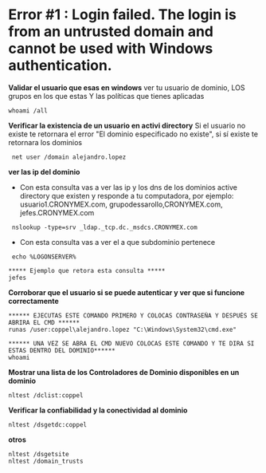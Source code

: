 



# Error \#1 : Login failed. The login is from an untrusted domain and cannot be used with Windows authentication.

**Validar el usuario que esas en windows**
ver tu usuario de dominio, LOS grupos en los que estas Y las políticas que tienes  aplicadas 
```
whoami /all 
```

**Verificar la existencia de un usuario en activi directory**
Si el usuario no existe te retornara el error "El dominio especificado no existe", si sí existe te retornara los dominios
```
 net user /domain alejandro.lopez
```
 

**ver las ip del dominio** 
- Con esta consulta vas a ver las ip y los dns de los dominios active directory que existen y responde a tu computadora,  por ejemplo:  usuario1.CRONYMEX.com, grupodessarollo,CRONYMEX.com, jefes.CRONYMEX.com
```
 nslookup -type=srv _ldap._tcp.dc._msdcs.CRONYMEX.com
```

- Con esta consulta vas a ver el a que subdominio pertenece
```
 echo %LOGONSERVER%

***** Ejemplo que retora esta consulta *****
jefes

```
 
**Corroborar que el usuario si se puede autenticar y ver que si funcione correctamente**

```
****** EJECUTAS ESTE COMANDO PRIMERO Y COLOCAS CONTRASEÑA Y DESPUÉS SE ABRIRA EL CMD ******
runas /user:coppel\alejandro.lopez "C:\Windows\System32\cmd.exe"

****** UNA VEZ SE ABRA EL CMD NUEVO COLOCAS ESTE COMANDO Y TE DIRA SI ESTAS DENTRO DEL DOMINIO******
whoami 
```


**Mostrar una lista de los Controladores de Dominio disponibles en un dominio**
```
nltest /dclist:coppel 
```

**Verificar la confiabilidad y la conectividad al dominio**
```
nltest /dsgetdc:coppel 
```

**otros**
```
nltest /dsgetsite
nltest /domain_trusts
```

